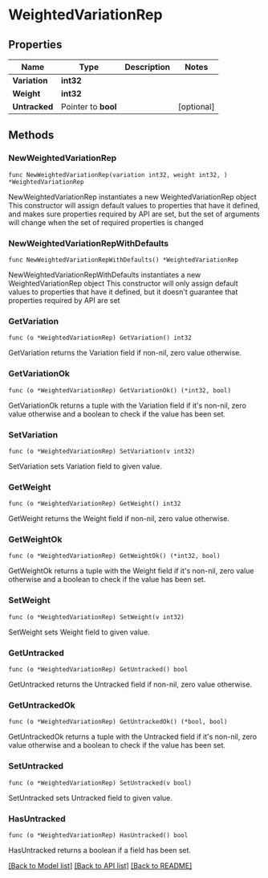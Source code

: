 # WeightedVariationRep

## Properties

Name | Type | Description | Notes
------------ | ------------- | ------------- | -------------
**Variation** | **int32** |  | 
**Weight** | **int32** |  | 
**Untracked** | Pointer to **bool** |  | [optional] 

## Methods

### NewWeightedVariationRep

`func NewWeightedVariationRep(variation int32, weight int32, ) *WeightedVariationRep`

NewWeightedVariationRep instantiates a new WeightedVariationRep object
This constructor will assign default values to properties that have it defined,
and makes sure properties required by API are set, but the set of arguments
will change when the set of required properties is changed

### NewWeightedVariationRepWithDefaults

`func NewWeightedVariationRepWithDefaults() *WeightedVariationRep`

NewWeightedVariationRepWithDefaults instantiates a new WeightedVariationRep object
This constructor will only assign default values to properties that have it defined,
but it doesn't guarantee that properties required by API are set

### GetVariation

`func (o *WeightedVariationRep) GetVariation() int32`

GetVariation returns the Variation field if non-nil, zero value otherwise.

### GetVariationOk

`func (o *WeightedVariationRep) GetVariationOk() (*int32, bool)`

GetVariationOk returns a tuple with the Variation field if it's non-nil, zero value otherwise
and a boolean to check if the value has been set.

### SetVariation

`func (o *WeightedVariationRep) SetVariation(v int32)`

SetVariation sets Variation field to given value.


### GetWeight

`func (o *WeightedVariationRep) GetWeight() int32`

GetWeight returns the Weight field if non-nil, zero value otherwise.

### GetWeightOk

`func (o *WeightedVariationRep) GetWeightOk() (*int32, bool)`

GetWeightOk returns a tuple with the Weight field if it's non-nil, zero value otherwise
and a boolean to check if the value has been set.

### SetWeight

`func (o *WeightedVariationRep) SetWeight(v int32)`

SetWeight sets Weight field to given value.


### GetUntracked

`func (o *WeightedVariationRep) GetUntracked() bool`

GetUntracked returns the Untracked field if non-nil, zero value otherwise.

### GetUntrackedOk

`func (o *WeightedVariationRep) GetUntrackedOk() (*bool, bool)`

GetUntrackedOk returns a tuple with the Untracked field if it's non-nil, zero value otherwise
and a boolean to check if the value has been set.

### SetUntracked

`func (o *WeightedVariationRep) SetUntracked(v bool)`

SetUntracked sets Untracked field to given value.

### HasUntracked

`func (o *WeightedVariationRep) HasUntracked() bool`

HasUntracked returns a boolean if a field has been set.


[[Back to Model list]](../README.md#documentation-for-models) [[Back to API list]](../README.md#documentation-for-api-endpoints) [[Back to README]](../README.md)


